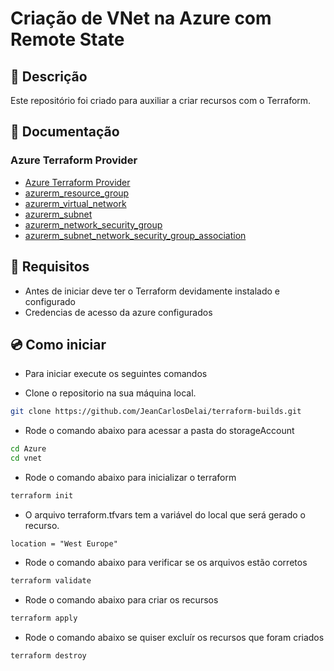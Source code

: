# Criação de VNet na Azure com Remote State

## 📄 Descrição

Este repositório foi criado para auxiliar a criar recursos com o Terraform.

## 📖 Documentação

### Azure Terraform Provider

- [Azure Terraform Provider](https://registry.terraform.io/providers/hashicorp/azurerm/latest/docs)
- [azurerm_resource_group](https://registry.terraform.io/providers/hashicorp/azurerm/latest/docs/resources/resource_group)
- [azurerm_virtual_network](https://registry.terraform.io/providers/hashicorp/azurerm/latest/docs/resources/virtual_network)
- [azurerm_subnet](https://registry.terraform.io/providers/hashicorp/azurerm/latest/docs/resources/subnet)
- [azurerm_network_security_group](https://registry.terraform.io/providers/hashicorp/azurerm/latest/docs/resources/network_security_group)
- [azurerm_subnet_network_security_group_association](https://registry.terraform.io/providers/hashicorp/azurerm/latest/docs/resources/subnet_network_security_group_association)
## 🚩 Requisitos

- Antes de iniciar deve ter o Terraform devidamente instalado e configurado
- Credencias de acesso da azure configurados

## 💿 Como iniciar

- Para iniciar execute os seguintes comandos

- Clone o repositorio na sua máquina local.

```sh
git clone https://github.com/JeanCarlosDelai/terraform-builds.git
```

- Rode o comando abaixo para acessar a pasta do storageAccount

```sh
cd Azure
cd vnet
```

- Rode o comando abaixo para inicializar o terraform

```sh
terraform init
```

- O arquivo terraform.tfvars tem a variável do local que será gerado o recurso.

```
location = "West Europe"
```


- Rode o comando abaixo para verificar se os arquivos estão corretos

```sh
terraform validate
```

- Rode o comando abaixo para criar os recursos

```sh
terraform apply
```

- Rode o comando abaixo se quiser excluír os recursos que foram criados

```sh
terraform destroy
```